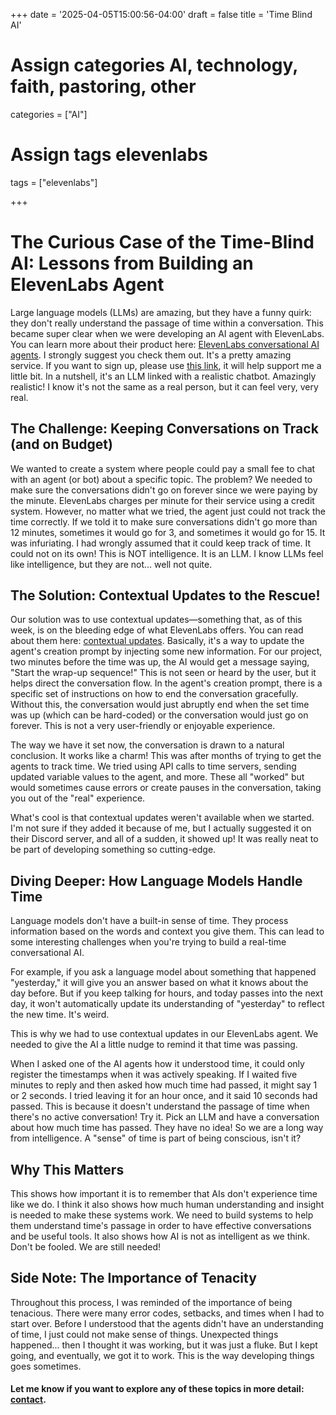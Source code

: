 +++
date = '2025-04-05T15:00:56-04:00'
draft = false
title = 'Time Blind AI'

# Assign categories AI, technology, faith, pastoring, other
categories = ["AI"]
# Assign tags elevenlabs
tags = ["elevenlabs"]

+++

# The Curious Case of the Time-Blind AI: Lessons from Building an ElevenLabs Agent

Large language models (LLMs) are amazing, but they have a funny quirk: they don't really understand the passage of time within a conversation. This became super clear when we were developing an AI agent with ElevenLabs. You can learn more about their product here: [ElevenLabs conversational AI agents](https://elevenlabs.io/conversational-ai). I strongly suggest you check them out. It's a pretty amazing service. If you want to sign up, please use [this link](https://try.elevenlabs.io/davidwicks), it will help support me a little bit. In a nutshell, it's an LLM linked with a realistic chatbot. Amazingly realistic! I know it's not the same as a real person, but it can feel very, very real.

## The Challenge: Keeping Conversations on Track (and on Budget)

We wanted to create a system where people could pay a small fee to chat with an agent (or bot) about a specific topic. The problem? We needed to make sure the conversations didn't go on forever since we were paying by the minute. ElevenLabs charges per minute for their service using a credit system. However, no matter what we tried, the agent just could not track the time correctly. If we told it to make sure conversations didn't go more than 12 minutes, sometimes it would go for 3, and sometimes it would go for 15. It was infuriating. I had wrongly assumed that it could keep track of time. It could not on its own! This is NOT intelligence. It is an LLM. I know LLMs feel like intelligence, but they are not... well not quite.

## The Solution: Contextual Updates to the Rescue!

Our solution was to use contextual updates—something that, as of this week, is on the bleeding edge of what ElevenLabs offers. You can read about them here: [contextual updates](https://elevenlabs.io/docs/conversational-ai/customization/events/client-to-server-events#contextual-updates). Basically, it's a way to update the agent's creation prompt by injecting some new information. For our project, two minutes before the time was up, the AI would get a message saying, "Start the wrap-up sequence!" This is not seen or heard by the user, but it helps direct the conversation flow. In the agent's creation prompt, there is a specific set of instructions on how to end the conversation gracefully. Without this, the conversation would just abruptly end when the set time was up (which can be hard-coded) or the conversation would just go on forever. This is not a very user-friendly or enjoyable experience. 

The way we have it set now, the conversation is drawn to a natural conclusion. It works like a charm! This was after months of trying to get the agents to track time. We tried using API calls to time servers, sending updated variable values to the agent, and more. These all "worked" but would sometimes cause errors or create pauses in the conversation, taking you out of the "real" experience.

What's cool is that contextual updates weren't available when we started. I'm not sure if they added it because of me, but I actually suggested it on their Discord server, and all of a sudden, it showed up! It was really neat to be part of developing something so cutting-edge.

## Diving Deeper: How Language Models Handle Time

Language models don't have a built-in sense of time. They process information based on the words and context you give them. This can lead to some interesting challenges when you're trying to build a real-time conversational AI.

For example, if you ask a language model about something that happened "yesterday," it will give you an answer based on what it knows about the day before. But if you keep talking for hours, and today passes into the next day, it won't automatically update its understanding of "yesterday" to reflect the new time. It's weird.

This is why we had to use contextual updates in our ElevenLabs agent. We needed to give the AI a little nudge to remind it that time was passing.

When I asked one of the AI agents how it understood time, it could only register the timestamps when it was actively speaking. If I waited five minutes to reply and then asked how much time had passed, it might say 1 or 2 seconds. I tried leaving it for an hour once, and it said 10 seconds had passed. This is because it doesn't understand the passage of time when there's no active conversation! Try it. Pick an LLM and have a conversation about how much time has passed. They have no idea! So we are a long way from intelligence. A "sense" of time is part of being conscious, isn't it?

## Why This Matters

This shows how important it is to remember that AIs don't experience time like we do. I think it also shows how much human understanding and insight is needed to make these systems work. We need to build systems to help them understand time's passage in order to have effective conversations and be useful tools. It also shows how AI is not as intelligent as we think. Don't be fooled. We are still needed!

## Side Note: The Importance of Tenacity

Throughout this process, I was reminded of the importance of being tenacious. There were many error codes, setbacks, and times when I had to start over. Before I understood that the agents didn't have an understanding of time, I just could not make sense of things. Unexpected things happened... then I thought it was working, but it was just a fluke. But I kept going, and eventually, we got it to work. This is the way developing things goes sometimes.

#### Let me know if you want to explore any of these topics in more detail: [contact](/contact/).